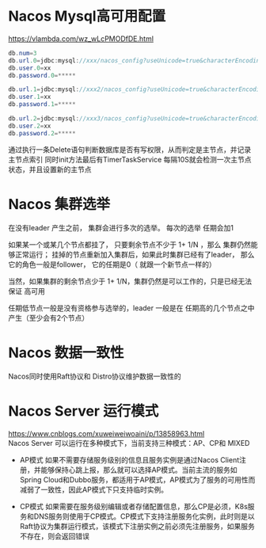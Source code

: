 # Nacos Mysql高可用配置
https://vlambda.com/wz_wLcPMODfDE.html
```java
db.num=3  
db.url.0=jdbc:mysql://xxx/nacos_config?useUnicode=true&characterEncoding=utf8&useAffectedRows=true&allowMultiQueries=true  
db.user.0=xx 
db.password.0=*****  

db.url.1=jdbc:mysql://xxx2/nacos_config?useUnicode=true&characterEncoding=utf8&useAffectedRows=true&allowMultiQueries=true
db.user.1=xx
db.password.1=*****  

db.url.2=jdbc:mysql://xxx3/nacos_config?useUnicode=true&characterEncoding=utf8&useAffectedRows=true&allowMultiQueries=true
db.user.2=xx
db.password.2=*****  
```
通过执行一条Delete语句判断数据库是否有写权限，从而判定是主节点，并记录主节点索引
同时init方法最后有TimerTaskService 每隔10S就会检测一次主节点状态，并且设置新的主节点

# Nacos 集群选举

在没有leader 产生之前， 集群会进行多次的选举。 每次的选举 任期会加1  

如果某一个或某几个节点都挂了， 只要剩余节点不少于 1+ 1/N ，那么 集群仍然能够正常运行； 挂掉的节点重新加入集群后，如果此时集群已经有了leader， 那么它的角色一般是follower， 它的任期是0（ 就跟一个新节点一样的）  

当然，如果集群的剩余节点少于 1+ 1/N，集群仍然是可以工作的，只是已经无法保证 高可用

任期低节点一般是没有资格参与选举的，leader 一般是在 任期高的几个节点之中产生（至少会有2个节点）

# Nacos 数据一致性
Nacos同时使用Raft协议和 Distro协议维护数据一致性的

# Nacos Server 运行模式
https://www.cnblogs.com/xuweiweiwoaini/p/13858963.html  
Nacos Server 可以运行在多种模式下，当前支持三种模式：AP、CP和 MIXED

* AP模式
如果不需要存储服务级别的信息且服务实例是通过Nacos Client注册，并能够保持心跳上报，那么就可以选择AP模式。当前主流的服务如Spring Cloud和Dubbo服务，都适用于AP模式，AP模式为了服务的可用性而减弱了一致性，因此AP模式下只支持临时实例。

* CP模式
如果需要在服务级别编辑或者存储配置信息，那么CP是必须，K8s服务和DNS服务则使用于CP模式。CP模式下支持注册服务化实例，此时则是以Raft协议为集群运行模式，该模式下注册实例之前必须先注册服务，如果服务不存在，则会返回错误
